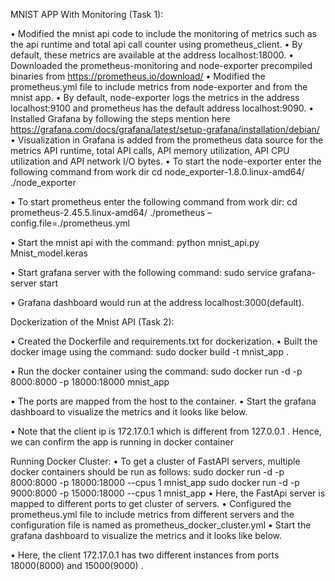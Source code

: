 MNIST APP With Monitoring (Task 1):

• Modified the mnist api code to include the monitoring of metrics such as the api runtime and total api call counter using prometheus_client.
• By default, these metrics are available at the address localhost:18000.
• Downloaded the prometheus-monitoring and node-exporter precompiled binaries from https://prometheus.io/download/ 
• Modified the prometheus.yml file to include metrics from node-exporter and from the mnist app.
• By default, node-exporter logs the metrics in the address  localhost:9100 and prometheus has the default address localhost:9090.
• Installed Grafana by following the steps mention here https://grafana.com/docs/grafana/latest/setup-grafana/installation/debian/ 
• Visualization in Grafana is added from the prometheus data source for the metrics API runtime, total API calls, API memory utilization, API CPU utilization and API network I/O bytes.
• To start the node-exporter enter the following command from work dir
          cd node_exporter-1.8.0.linux-amd64/ 
          ./node_exporter
          
• To start prometheus enter the following command from work dir:
          cd prometheus-2.45.5.linux-amd64/
          ./prometheus –config.file=./prometheus.yml

• Start the mnist api with the command:
          python mnist_api.py Mnist_model.keras

• Start grafana server with the following command:
          sudo service grafana-server start

• Grafana dashboard would run at the address localhost:3000(default).


Dockerization of the Mnist API (Task 2):

• Created the Dockerfile and requirements.txt for dockerization.
• Built the docker image using the command:
          sudo docker build -t mnist_app .
          
• Run the docker container using the command:
          sudo docker run -d -p 8000:8000 -p 18000:18000 mnist_app

• The ports are mapped from the host to the container.
• Start the grafana dashboard to visualize the metrics and it looks like below.

• Note that the client ip is 172.17.0.1 which is different from 127.0.0.1 . Hence, we can confirm the app is running in docker container

Running Docker Cluster:
• To get a cluster of FastAPI servers, multiple docker containers should be run as follows:
          sudo docker run -d -p 8000:8000 -p 18000:18000 --cpus 1 mnist_app
          sudo docker run -d -p 9000:8000 -p 15000:18000 --cpus 1 mnist_app
• Here, the FastApi server is mapped to different ports to get cluster of servers.
• Configured the prometheus.yml file to include metrics from different servers and the configuration file is named as prometheus_docker_cluster.yml
• Start the grafana dashboard to visualize the metrics and it looks like below.

• Here, the client 172.17.0.1 has two different instances from ports 18000(8000) and 15000(9000) . 
